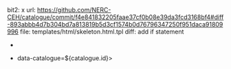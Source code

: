 bit2: x
url: https://github.com/NERC-CEH/catalogue/commit/f4e841832205faae37cf0b08e39da3fcd3168bf4#diff-893abbb4d7b304bd7a813819b5d3cf1574b0d76796347250f951daca91809996
file: templates/html/skeleton.html.tpl
diff: add if statement

- <html>
+ <html <#if catalogue?has_content>data-catalogue=${catalogue.id}</#if>>

